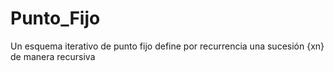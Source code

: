 # Punto_Fijo
Un esquema iterativo de punto fijo define por recurrencia una sucesión {xn} de manera recursiva


